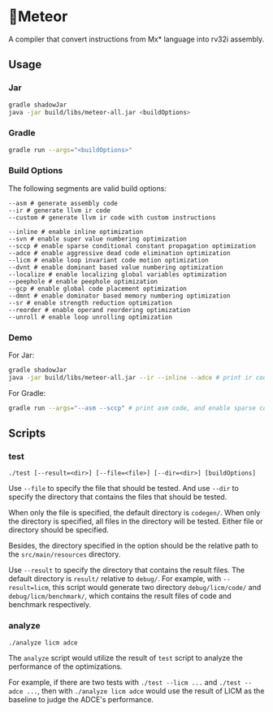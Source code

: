 # 🌟Meteor

A compiler that convert instructions from Mx* language into rv32i assembly.

## Usage

### Jar

```bash
gradle shadowJar
java -jar build/libs/meteor-all.jar <buildOptions>
```

### Gradle

```bash
gradle run --args="<buildOptions>"
```

### Build Options

The following segments are valid build options:

```shell
--asm # generate assembly code
--ir # generate llvm ir code
--custom # generate llvm ir code with custom instructions

--inline # enable inline optimization
--svn # enable super value numbering optimization
--sccp # enable sparse conditional constant propagation optimization
--adce # enable aggressive dead code elimination optimization
--licm # enable loop invariant code motion optimization
--dvnt # enable dominant based value numbering optimization
--localize # enable localizing global variables optimization
--peephole # enable peephole optimization
--gcp # enable global code placement optimization
--dmnt # enable dominator based memory numbering optimization
--sr # enable strength reduction optimization
--reorder # enable operand reordering optimization
--unroll # enable loop unrolling optimization
```

### Demo

For Jar:

```bash
gradle shadowJar
java -jar build/libs/meteor-all.jar --ir --inline --adce # print ir code, and enable inline and aggressive dead code elimination optimization
```

For Gradle:

```bash
gradle run --args="--asm --sccp" # print asm code, and enable sparse conditional constant propagation optimization
```

## Scripts

### test

```shell
./test [--result=<dir>] [--file=<file>] [--dir=<dir>] [buildOptions]
```

Use `--file` to specify the file that should be tested. And use `--dir` to specify the directory that contains the files
that should be tested.

When only the file is specified, the default directory is `codegen/`. When only the directory is specified, all files in
the directory will be tested. Either file or directory should be specified.

Besides, the directory specified in the option should be the relative path to the `src/main/resources` directory.

Use `--result` to specify the directory that contains the result files. The default directory is `result/` relative
to `debug/`. For example, with `--result=licm`, this script would generate two directory `debug/licm/code/`
and `debug/licm/benchmark/`, which contains the result files of code and benchmark respectively.

### analyze

```shell
./analyze licm adce
```

The `analyze` script would utilize the result of `test` script to analyze the performance of the optimizations.

For example, if there are two tests with `./test --licm ...` and `./test --adce ...`, then with `./analyze licm adce`
would use the result of LICM as the baseline to judge the ADCE's performance. 
